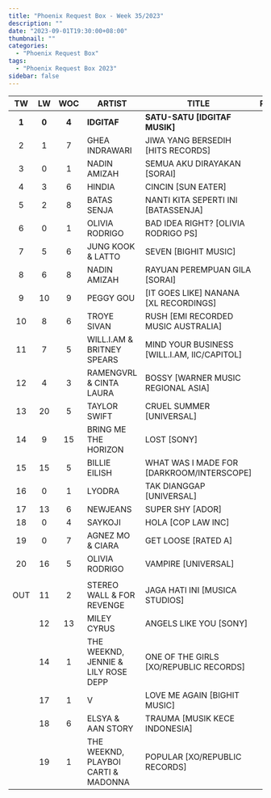 ```yaml
---
title: "Phoenix Request Box - Week 35/2023"
description: ""
date: "2023-09-01T19:30:00+08:00"
thumbnail: ""
categories:
  - "Phoenix Request Box"
tags:
  - "Phoenix Request Box 2023"
sidebar: false
---
```

<!--more-->
|TW|LW|WOC|ARTIST|TITLE|PEAK|PTW|PLW|MOVE|TLW|TOTAL|
|:---:|:---:|:---:|---|---|:---:|:---:|:---:|:---:|:---:|:---:|
|**1**|**0**|**4**|**IDGITAF**|**SATU-SATU [IDGITAF MUSIK]**|1|**6383**|0|6383|0|6383|
|2|1|7|GHEA INDRAWARI|JIWA YANG BERSEDIH [HITS RECORDS]|1|3850|5550|-1700|16987|20837|
|3|0|1|NADIN AMIZAH|SEMUA AKU DIRAYAKAN [SORAI]|3|2354|0|2354|0|2354|
|4|3|6|HINDIA|CINCIN [SUN EATER]|1|1961|2178|-217|26374|28335|
|5|2|8|BATAS SENJA|NANTI KITA SEPERTI INI [BATASSENJA]|2|1804|2422|-618|7973|9777|
|6|0|1|OLIVIA RODRIGO|BAD IDEA RIGHT? [OLIVIA RODRIGO PS]|6|1682|0|1682|0|1682|
|7|5|6|JUNG KOOK & LATTO|SEVEN [BIGHIT MUSIC]|1|1350|1490|-140|26170|27520|
|8|6|8|NADIN AMIZAH|RAYUAN PEREMPUAN GILA [SORAI]|2|887|1467|-580|18434|19321|
|9|10|9|PEGGY GOU|[IT GOES LIKE] NANANA [XL RECORDINGS]|1|865|749|116|19672|20537|
|10|8|6|TROYE SIVAN|RUSH [EMI RECORDED MUSIC AUSTRALIA]|3|740|1040|-300|9780|10520|
|11|7|5|WILL.I.AM & BRITNEY SPEARS|MIND YOUR BUSINESS [WILL.I.AM, IIC/CAPITOL]|7|560|1320|-760|3560|4120|
|12|4|3|RAMENGVRL & CINTA LAURA|BOSSY [WARNER MUSIC REGIONAL ASIA]|4|500|2120|-1620|4280|4780|
|13|20|5|TAYLOR SWIFT|CRUEL SUMMER [UNIVERSAL]|12|469|388|81|2109|2578|
|14|9|15|BRING ME THE HORIZON|LOST [SONY]|9|460|760|-300|10480|10940|
|15|15|5|BILLIE EILISH|WHAT WAS I MADE FOR [DARKROOM/INTERSCOPE]|6|444|526|-82|3086|3530|
|16|0|1|LYODRA|TAK DIANGGAP [UNIVERSAL]|16|420|0|420|0|420|
|17|13|6|NEWJEANS|SUPER SHY [ADOR]|8|411|657|-246|4311|4722|
|18|0|4|SAYKOJI|HOLA [COP LAW INC]|15|382|0|382|1560|1942|
|19|0|7|AGNEZ MO & CIARA|GET LOOSE [RATED A]|1|380|0|380|25580|25960|
|20|16|5|OLIVIA RODRIGO|VAMPIRE [UNIVERSAL]|5|362|523|-161|3466|3828|
| | | | | | | | | | | |
|OUT|11|2|STEREO WALL & FOR REVENGE|JAGA HATI INI [MUSICA STUDIOS]|11| | | | | |
| |12|13|MILEY CYRUS|ANGELS LIKE YOU [SONY]|2| | | | | |
| |14|1|THE WEEKND, JENNIE & LILY ROSE DEPP|ONE OF THE GIRLS [XO/REPUBLIC RECORDS]|14| | | | | |
| |17|1|V|LOVE ME AGAIN [BIGHIT MUSIC]|17| | | | | |
| |18|6|ELSYA & AAN STORY|TRAUMA [MUSIK KECE INDONESIA]|15| | | | | |
| |19|1|THE WEEKND, PLAYBOI CARTI & MADONNA|POPULAR [XO/REPUBLIC RECORDS]|19| | | | | |
